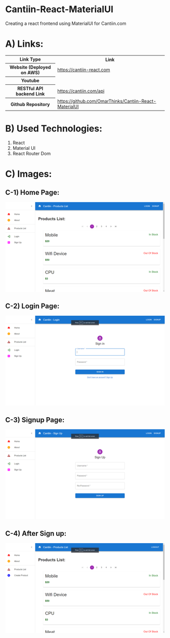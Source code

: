 # Cantiin-React-MaterialUI
Creating a react frontend using MaterialUI  for Cantiin.com


# A) Links:



<table>
<tr>
<th>Link Type</th>
<th>Link</th>
</tr>

<tr>
<th>Website (Deployed on AWS)</th>
<td>
<a href="https://cantiin-react.com">
https://cantiin-react.com</a>
</td>
</tr>

<tr>
<th>Youtube</th>
<td>
<a href=""></a>
</td>
</tr>

<tr>
<th>RESTful API backend Link</th>
<td>
<a href="https://cantiin.com/api">https://cantiin.com/api</a>
</td>
</tr>


<tr>
<th>Github Repository</th>
<td>
<a href="https://github.com/OmarThinks/Cantiin-React-MaterialUI">https://github.com/OmarThinks/Cantiin-React-MaterialUI</a>
</td>
</tr>

</table>





# B) Used Technologies:


1. React
2. Material UI
3. React Router Dom








# C) Images:




## C-1) Home Page:

<img src="images/home.png"/>

## C-2) Login Page:
<img src="images/login.png"/>


## C-3) Signup Page:

<img src="images/signup.png"/>

## C-4) After Sign up:

<img src="images/logged_in.png"/>





